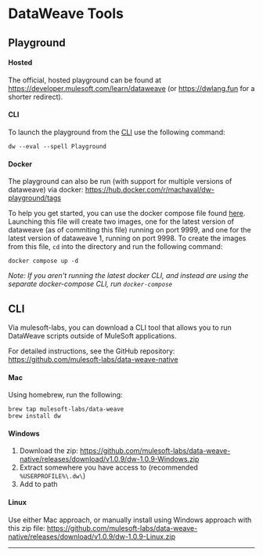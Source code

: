 # DataWeave Tools

## Playground


#### Hosted
The official, hosted playground can be found at https://developer.mulesoft.com/learn/dataweave (or https://dwlang.fun for a shorter redirect).

#### CLI

To launch the playground from the [CLI](#CLI) use the following command:

```shell
dw --eval --spell Playground
```

#### Docker

The playground can also be run (with support for multiple versions of dataweave) via docker: https://hub.docker.com/r/machaval/dw-playground/tags

To help you get started, you can use the docker compose file found [here](/dataweave-playgrounds-docker/docker-compose.yml). Launching this file will create two images, one for the latest version of dataweave (as of commiting this file) running on port 9999, and one for the latest version of dataweave 1, running on port 9998. To create the images from this file, `cd` into the directory and run the following command:

```shell
docker compose up -d
```

_Note: If you aren't running the latest docker CLI, and instead are using the separate docker-compose CLI, run `docker-compose`_


## CLI

Via mulesoft-labs, you can download a CLI tool that allows you to run DataWeave scripts outside of MuleSoft applications.

For detailed instructions, see the GitHub repository: https://github.com/mulesoft-labs/data-weave-native

#### Mac

Using homebrew, run the following:

```shell
brew tap mulesoft-labs/data-weave
brew install dw
```

#### Windows

1. Download the zip: https://github.com/mulesoft-labs/data-weave-native/releases/download/v1.0.9/dw-1.0.9-Windows.zip
2. Extract somewhere you have access to (recommended `%USERPROFILE%\.dw\`)
3. Add to path

#### Linux

Use either Mac approach, or manually install using Windows approach with this zip file: https://github.com/mulesoft-labs/data-weave-native/releases/download/v1.0.9/dw-1.0.9-Linux.zip

---